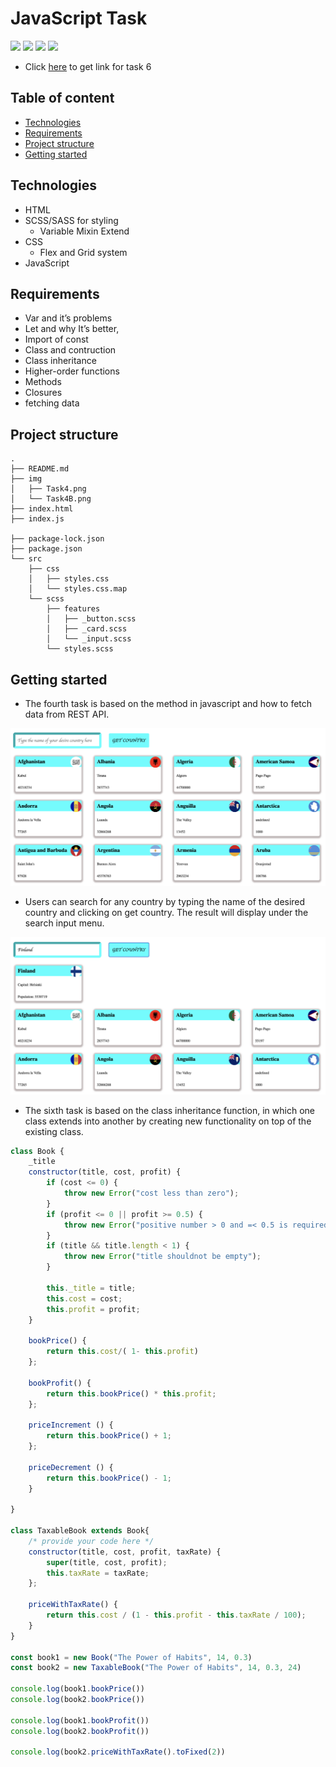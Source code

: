 # JavaScript Task 

![](https://img.shields.io/static/v1?label=HTML&message=v.5&color=red)
![](https://img.shields.io/static/v1?label=CSS&message=v.3&color=blue)
![](https://img.shields.io/static/v1?label=SCSS&message=v.1.56&color=blue)
![](https://img.shields.io/static/v1?label=JavaScript&message=ES6&color=yellow)

- Click [here](https://femi-adesola-javscript.netlify.app/) to get link for task 6
## Table of content

- [Technologies](#technologies)
- [Requirements](#requirements)
- [Project structure](#project-structure)
- [Getting started](#getting-started)

## Technologies

- HTML
- SCSS/SASS for styling
    - Variable
    Mixin
    Extend
- CSS
    - Flex and Grid system
- JavaScript

## Requirements

- Var and it’s problems
- Let and why It’s better,
- Import of const
- Class and contruction
- Class inheritance
- Higher-order functions 
- Methods
- Closures
- fetching data



## Project structure

```shell
.
├── README.md
├── img
│   ├── Task4.png
│   └── Task4B.png
├── index.html
├── index.js

├── package-lock.json
├── package.json
└── src
    ├── css
    │   ├── styles.css
    │   └── styles.css.map
    └── scss
        ├── features
        │   ├── _button.scss
        │   ├── _card.scss
        │   └── _input.scss
        └── styles.scss
```

## Getting started

- The fourth task is based on the method in javascript and how to fetch data from REST API.

![Task](/img/Task4.png)

- Users can search for any country by typing the name of the desired country and clicking on get country. The result will display under the search input menu.

![Task4B](/img/Task4B.png)

- The sixth task is based on the class inheritance function, in which one class extends into another by creating new functionality on top of the existing class.

```js
class Book {
    _title
    constructor(title, cost, profit) {
        if (cost <= 0) {
            throw new Error("cost less than zero");
        }
        if (profit <= 0 || profit >= 0.5) {
            throw new Error("positive number > 0 and =< 0.5 is required");
        }
        if (title && title.length < 1) {
            throw new Error("title shouldnot be empty");
        }
     
        this._title = title;
        this.cost = cost;
        this.profit = profit;
    }
    
    bookPrice() {
        return this.cost/( 1- this.profit)
    };

    bookProfit() {
        return this.bookPrice() * this.profit;
    };

    priceIncrement () { 
        return this.bookPrice() + 1;
    };

    priceDecrement () { 
        return this.bookPrice() - 1;
    }

}

class TaxableBook extends Book{
    /* provide your code here */
    constructor(title, cost, profit, taxRate) {
        super(title, cost, profit);
        this.taxRate = taxRate;
    };

    priceWithTaxRate() {
        return this.cost / (1 - this.profit - this.taxRate / 100);
    }
}

const book1 = new Book("The Power of Habits", 14, 0.3)
const book2 = new TaxableBook("The Power of Habits", 14, 0.3, 24)

console.log(book1.bookPrice())
console.log(book2.bookPrice())

console.log(book1.bookProfit())
console.log(book2.bookProfit())

console.log(book2.priceWithTaxRate().toFixed(2))
```
